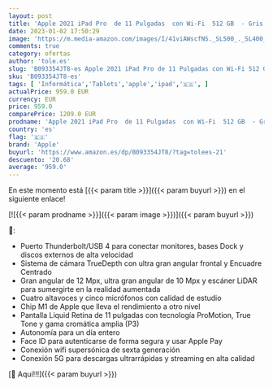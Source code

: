 ```yaml
---
layout: post
title: 'Apple 2021 iPad Pro  de 11 Pulgadas  con Wi-Fi  512 GB  - Gris Espacial  3.ª generación '
date: 2023-01-02 17:50:29
image: 'https://m.media-amazon.com/images/I/41viAWscfNS._SL500_._SL400_.jpg'
comments: true
category: ofertas
author: 'tole.es'
slug: 'B093354JT8-es Apple 2021 iPad Pro de 11 Pulgadas con Wi-Fi 512 GB - Gris...'
sku: 'B093354JT8-es'
tags: [ 'Informática','Tablets','apple','ipad','🇪🇸', ]
actualPrice: 959.0 EUR
currency: EUR
price: 959.0
comparePrice: 1209.0 EUR
prodname: 'Apple 2021 iPad Pro  de 11 Pulgadas  con Wi-Fi  512 GB  - Gris Espacial  3.ª generación '
country: 'es'
flag: '🇪🇸'
brand: 'Apple'
buyurl: 'https://www.amazon.es/dp/B093354JT8/?tag=tolees-21'
descuento: '20.68'
average: '959.0'
---
```


En este momento está [{{< param title >}}]({{< param buyurl >}}) en el siguiente enlace!

[![{{< param prodname >}}]({{< param image >}})]({{< param buyurl >}})

🔎:

- Puerto Thunderbolt/USB 4 para conectar monitores, bases Dock y discos externos de alta velocidad
- Sistema de cámara TrueDepth con ultra gran angular frontal y Encuadre Centrado
- Gran angular de 12 Mpx, ultra gran angular de 10 Mpx y escáner LiDAR para sumergirte en la realidad aumentada
- Cuatro altavoces y cinco micrófonos con calidad de estudio
- Chip M1 de Apple que lleva el rendimiento a otro nivel
- Pantalla Liquid Retina de 11 pulgadas con tecnología ProMotion, True Tone y gama cromática amplia (P3)
- Autonomía para un día entero
- Face ID para autenticarse de forma segura y usar Apple Pay
- Conexión wifi supersónica de sexta generación
- Conexión 5G para descargas ultrarrápidas y streaming en alta calidad

[🛒 Aquí!!!]({{< param buyurl >}})
